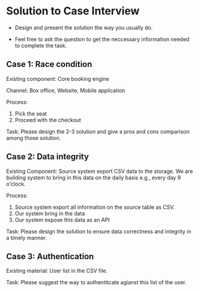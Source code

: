 # Solution to Case Interview

* Design and present the solution the way you usually do.

* Feel free to ask the question to get the neccessary information needed to complete the task.

## Case 1: Race condition

Existing component: Core booking engine

Channel: Box office, Website, Mobile application

Process:
1. Pick the seat
2. Proceed with the checkout

Task: Please design the 2-3 solution and give a pros and cons comparison among those solution.

## Case 2: Data integrity

Existing Component: Source system export CSV data to the storage. We are building system to bring in this data on the daily basis e.g., every day 9 o'clock.

Process:
1. Source system export all information on the source table as CSV.
2. Our system bring in the data
3. Our system expose this data as an API

Task: Please design the solution to ensure data correctness and integrity in a timely manner.


## Case 3: Authentication

Existing material: User list in the CSV file.

Task: Please suggest the way to authentitcate agianst this list of the user.
